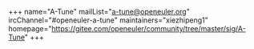 +++
name="A-Tune"
mailList="a-tune@openeuler.org"
ircChannel="#openeuler-a-tune"
maintainers="xiezhipeng1"
homepage="https://gitee.com/openeuler/community/tree/master/sig/A-Tune"
+++
